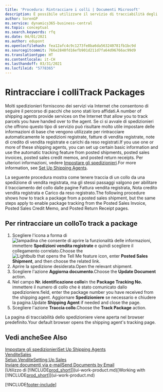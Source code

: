 ```yaml
---
title: 'Procedura: Rintracciare i colli | Documenti Microsoft'
description: È possibile utilizzare il servizio di tracciabilità degli spedizionieri per vedere lo stato di avanzamento di una consegna.
author: SorenGP
ms.service: dynamics365-business-central
ms.topic: conceptual
ms.search.keywords: rfq
ms.date: 04/01/2021
ms.author: edupont
ms.openlocfilehash: fea12afc4c9c1273fe8ba6da563240781fb1bc9d
ms.sourcegitcommit: 766e2840fd16efb901d211d7fa64d96766ac99d9
ms.translationtype: HT
ms.contentlocale: it-CH
ms.lasthandoff: 03/31/2021
ms.locfileid: "5778365"
---
```

# <a name="track-packages"></a><span data-ttu-id="36469-103">Rintracciare i colli</span><span class="sxs-lookup"><span data-stu-id="36469-103">Track Packages</span></span>

<span data-ttu-id="36469-104">Molti spedizionieri forniscono dei servizi via Internet che consentono di seguire il percorso di pacchi che sono stati loro affidati.</span><span class="sxs-lookup"><span data-stu-id="36469-104">A number of shipping agents provide services on the Internet that allow you to track parcels you have handed over to the agent.</span></span> <span data-ttu-id="36469-105">Se ci si avvale di spedizionieri che offrono questo tipo di servizio può risultare molto utile impostare delle informazioni di base che vengono utilizzate per rintracciare automaticamente le spedizioni registrate, fatture di vendita registrate, note di credito di vendita registrate e carichi da reso registrati.</span><span class="sxs-lookup"><span data-stu-id="36469-105">If you use one or more of these shipping agents, you can set up certain basic information and use the automatic tracking feature from posted shipments, posted sales invoices, posted sales credit memos, and posted return receipts.</span></span> <span data-ttu-id="36469-106">Per ulteriori informazioni, vedere [Impostare gli spedizionieri](sales-how-to-set-up-shipping-agents.md).</span><span class="sxs-lookup"><span data-stu-id="36469-106">For more information, see [Set Up Shipping Agents](sales-how-to-set-up-shipping-agents.md).</span></span>  

<span data-ttu-id="36469-107">La seguente procedura mostra come tenere traccia di un collo da una spedizione di vendita registrata, ma gli stessi passaggi valgono per abilitare il tracciamento del collo dalle pagine Fattura vendita registrata, Nota credito vendita registrata e Carico da reso registrato.</span><span class="sxs-lookup"><span data-stu-id="36469-107">The following procedure shows how to track a package from a posted sales shipment, but the same steps apply to enable package tracking from the Posted Sales Invoice, Posted Sales Credit Memo, and Posted Return Receipt pages.</span></span>  

## <a name="to-track-a-package"></a><span data-ttu-id="36469-108">Per rintracciare un collo</span><span class="sxs-lookup"><span data-stu-id="36469-108">To track a package</span></span>

1. <span data-ttu-id="36469-109">Scegliere l'icona a forma di ![lampadina che consente di aprire la funzionalità delle informazioni](media/ui-search/search_small.png "Informazioni sull'operazione che si desidera eseguire"), immettere **Spedizioni vendita registrate** e quindi scegliere il collegamento correlato.</span><span class="sxs-lookup"><span data-stu-id="36469-109">Choose the ![Lightbulb that opens the Tell Me feature](media/ui-search/search_small.png "Tell me what you want to do") icon, enter **Posted Sales Shipment**, and then choose the related link.</span></span>
2. <span data-ttu-id="36469-110">Aprire la spedizione desiderata.</span><span class="sxs-lookup"><span data-stu-id="36469-110">Open the relevant shipment.</span></span>
3. <span data-ttu-id="36469-111">Scegliere l'azione **Aggiorna documento**.</span><span class="sxs-lookup"><span data-stu-id="36469-111">Choose the **Update Document** action.</span></span>
4. <span data-ttu-id="36469-112">Nel campo **Nr. identificazione collo**</span><span class="sxs-lookup"><span data-stu-id="36469-112">In the **Package Tracking No.**</span></span> <span data-ttu-id="36469-113">immettere il numero di collo che è stato comunicato dallo spedizioniere.</span><span class="sxs-lookup"><span data-stu-id="36469-113">field, enter the package number you have received from the shipping agent.</span></span> <span data-ttu-id="36469-114">Aggiornare **Spedizioniere** se necessario e chiudere la pagina.</span><span class="sxs-lookup"><span data-stu-id="36469-114">Update **Shipping Agent** if needed and close the page.</span></span>
5. <span data-ttu-id="36469-115">Scegliere l'azione **Traccia collo**.</span><span class="sxs-lookup"><span data-stu-id="36469-115">Choose the **Track Package** action.</span></span>

<span data-ttu-id="36469-116">La pagina di tracciabilità dello spedizioniere viene aperta nel browser predefinito.</span><span class="sxs-lookup"><span data-stu-id="36469-116">Your default browser opens the shipping agent's tracking page.</span></span>

## <a name="see-also"></a><span data-ttu-id="36469-117">Vedi anche</span><span class="sxs-lookup"><span data-stu-id="36469-117">See Also</span></span>

[<span data-ttu-id="36469-118">Impostare gli spedizionieri</span><span class="sxs-lookup"><span data-stu-id="36469-118">Set Up Shipping Agents</span></span>](sales-how-to-set-up-shipping-agents.md)  
[<span data-ttu-id="36469-119">Vendite</span><span class="sxs-lookup"><span data-stu-id="36469-119">Sales</span></span>](sales-manage-sales.md)  
[<span data-ttu-id="36469-120">Setup Vendite</span><span class="sxs-lookup"><span data-stu-id="36469-120">Setting Up Sales</span></span>](sales-setup-sales.md)  
[<span data-ttu-id="36469-121">Inviare documenti via e-mail</span><span class="sxs-lookup"><span data-stu-id="36469-121">Send Documents by Email</span></span>](ui-how-send-documents-email.md)  
<span data-ttu-id="36469-122">[Utilizzo di [!INCLUDE[prod_short](includes/prod_short.md)]](ui-work-product.md)</span><span class="sxs-lookup"><span data-stu-id="36469-122">[Working with [!INCLUDE[prod_short](includes/prod_short.md)]](ui-work-product.md)</span></span>


[!INCLUDE[footer-include](includes/footer-banner.md)]